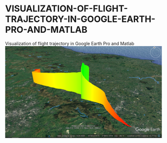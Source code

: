 # VISUALIZATION-OF-FLIGHT-TRAJECTORY-IN-GOOGLE-EARTH-PRO-AND-MATLAB
Visualization of flight trajectory in Google Earth Pro and Matlab 
![](images/colored_by_altitude.PNG)
